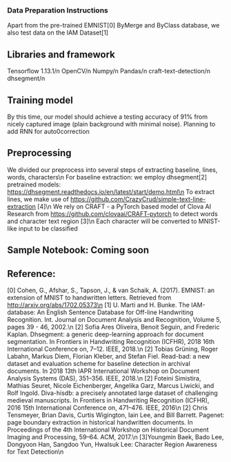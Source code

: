 ﻿### Data Preparation Instructions
Apart from the pre-trained EMNIST[0] ByMerge and ByClass database, we also test data on the IAM Dataset[1]

## Libraries and framework
Tensorflow 1.13.1/n
OpenCV/n
Numpy/n
Pandas/n
craft-text-detection/n
dhsegment/n

## Training model
By this time, our model should achieve a testing accuracy of 91% from nicely captured image (plain background with minimal noise). Planning to add RNN for auto0correction

## Preprocessing
We divided our preprocess into several steps of extracting baseline, lines, words, characters\n
For baseline extraction: we employ dhsegment[2] pretrained models: https://dhsegment.readthedocs.io/en/latest/start/demo.html\n
To extract lines, we make use of https://github.com/CrazyCrud/simple-text-line-extraction [4]\n
We rely on CRAFT - a PyTorch based model of Clova AI Research from https://github.com/clovaai/CRAFT-pytorch to detect words and character text region [3]\n
Each character will be converted to MNIST-like input to be classified

## Sample Notebook: Coming soon

## Reference:
[0] Cohen, G., Afshar, S., Tapson, J., & van Schaik, A. (2017). EMNIST: an extension of MNIST to handwritten letters. Retrieved from http://arxiv.org/abs/1702.05373\n
[1] U. Marti and H. Bunke. The IAM-database: An English Sentence Database for Off-line Handwriting Recognition. Int. Journal on Document Analysis and Recognition, Volume 5, pages 39 - 46, 2002.\n
[2] Sofia Ares Oliveira, Benoit Seguin, and Frederic Kaplan. Dhsegment: a generic deep-learning approach for document segmentation. In Frontiers in Handwriting Recognition (ICFHR), 2018 16th International Conference on, 7–12. IEEE, 2018.\n
[2] Tobias Grüning, Roger Labahn, Markus Diem, Florian Kleber, and Stefan Fiel. Read-bad: a new dataset and evaluation scheme for baseline detection in archival documents. In 2018 13th IAPR International Workshop on Document Analysis Systems (DAS), 351–356. IEEE, 2018.\n
[2] Foteini Simistira, Mathias Seuret, Nicole Eichenberger, Angelika Garz, Marcus Liwicki, and Rolf Ingold. Diva-hisdb: a precisely annotated large dataset of challenging medieval manuscripts. In Frontiers in Handwriting Recognition (ICFHR), 2016 15th International Conference on, 471–476. IEEE, 2016\n
[2] Chris Tensmeyer, Brian Davis, Curtis Wigington, Iain Lee, and Bill Barrett. Pagenet: page boundary extraction in historical handwritten documents. In Proceedings of the 4th International Workshop on Historical Document Imaging and Processing, 59–64. ACM, 2017.\n
[3]Youngmin Baek, Bado Lee, Dongyoon Han, Sangdoo Yun, Hwalsuk Lee: Character Region Awareness for Text Detection\n


